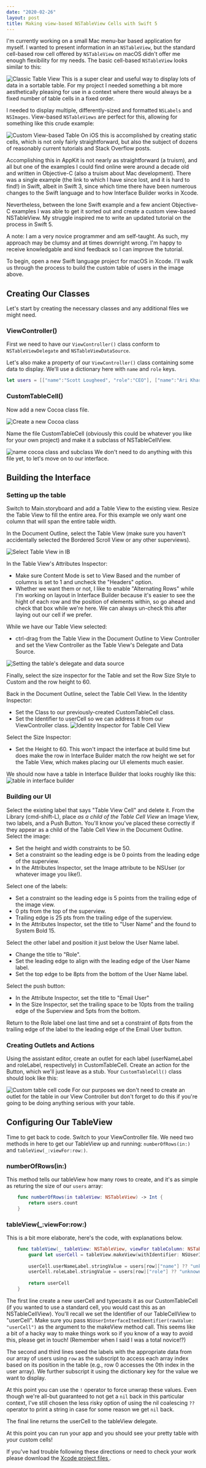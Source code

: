 ```yaml
---
date: "2020-02-26"
layout: post
title: Making view-based NSTableView Cells with Swift 5
---
```



I'm currently working on a small Mac menu-bar based application for myself. I wanted to present information in an `NSTableView`, but the standard cell-based row cell offered by `NSTableView` on macOS didn't offer me enough flexibility for my needs. The basic cell-based `NSTableView` looks similar to this:

![Classic Table View](../img/classic-table.png)
This is a super clear and useful way to display lots of data in a sortable table. For my project I needed something a bit more aesthetically pleasing for use in a context where there would always be a fixed number of table cells in a fixed order.

I needed to display multiple, differently-sized and formatted `NSLabels` and `NSImages`. View-based `NSTableViews` are perfect for this, allowing for something like this crude example:

![Custom View-based Table](../img/view-based-table.png)
On iOS this is accomplished by creating static cells, which is not only fairly straightforward, but also the subject of dozens of reasonably current tutorials and Stack Overflow posts.

Accomplishing this in AppKit is not nearly as straightforward (a truism), and all but one of the examples I could find online were around a decade old and written in Objective-C (also a truism about Mac development). There was a single example (the link to which I have since lost, and it is hard to find!) in Swift, albeit in Swift 3, since which time there have been numerous changes to the Swift language and to how Interface Builder works in Xcode.

Nevertheless, between the lone Swift example and a few ancient Objective-C examples I was able to get it sorted out and create a custom view-based NSTableView. My struggle inspired me to write an updated tutorial on the process in Swift 5.

A note: I am a very novice programmer and am self-taught. As such, my approach may be clumsy and at times downright wrong. I'm happy to receive knowledgable and kind feedback so I can improve the tutorial.

To begin, open a new Swift language project for macOS in Xcode. I'll walk us through the process to build the custom table of users in the image above.

## Creating Our Classes

Let's start by creating the necessary classes and any additional files we might need.

### ViewController()

First we need to have our `ViewController()` class conform to `NSTableViewDelegate` and `NSTableViewDataSource`.

Let's also make a property of our `ViewController()` class containing some data to display. We'll use a dictionary here with `name` and `role` keys.

```swift
let users = [["name":"Scott Lougheed", "role":"CEO"], ["name":"Ari Khari", "role":"President"], ["name":"Tandi Lori", "role":"Leader"]]
```

### CustomTableCell()

Now add a new Cocoa class file.

![Create a new Cocoa class](../img/new-cocoa-class.png)

Name the file CustomTableCell (obviously this could be whatever you like for your own project) and make it a subclass of NSTableCellView.

![name cocoa class and subclass](../img/name-new-cocoa-class.png)
We don't need to do anything with this file yet, to let's move on to our interface.

## Building the Interface

### Setting up the table

Switch to Main.storyboard and add a Table View to the existing view. Resize the Table View to fill the entire area. For this example we only want one column that will span the entire table width.

In the Document Outline, select the Table View (make sure you haven't accidentally selected the Bordered Scroll View or any other superviews).

![Select Table View in IB](../img/select-tableview.png)

In the Table View's Attributes Inspector:

- Make sure Content Mode is set to View Based and the number of columns is set to 1 and uncheck the "Headers" option.
- Whether we want them or not, I like to enable "Alternating Rows" while I'm working on layout in Interface Builder because it's easier to see the hight of each row and the position of elements within, so go ahead and check that box while we're here. We can always un-check this after laying out our cell if we prefer.

While we have our Table View selected:

- ctrl-drag from the Table View in the Document Outline to View Controller and set the View Controller as the Table View's Delegate and Data Source.

![Setting the table's delegate and data source](../img/delegate-and-data-source.png)

Finally, select the size inspector for the Table and set the Row Size Style to Custom and the row height to 60.

Back in the Document Outline, select the Table Cell View. In the Identity Inspector:

- Set the Class to our previously-created CustomTableCell class.
- Set the Identifier to userCell so we can address it from our ViewController class.
![Identity Inspector for Table Cell View](../img/table-cell-identity.png)

Select the Size Inspector:

- Set the Height to 60. This won't impact the interface at build time but does make the row in Interface Builder match the row height we set for the Table View, which makes placing our UI elements much easier.

We should now have a table in Interface Builder that looks roughly like this:
![table in interface builder](../img/ib-table.png)

### Building our UI

Select the existing label that says "Table View Cell" and delete it.
From the Library (cmd-shift-L), place *as a child of the Table Cell View* an Image View, two labels, and a Push Button. You'll know you've placed these correctly if they appear as a child of the Table Cell View in the Document Outline.
Select the image:

- Set the height and width constraints to be 50.
- Set a constraint so the leading edge is be 0 points from the leading edge of the superview.
- In the Attributes Inspector, set the Image attribute to be NSUser (or whatever image you like!).

Select one of the labels:

- Set a constraint so the leading edge is 5 points from the trailing edge of the image view.
- 0 pts from the top of the superview.
- Trailing edge is 25 pts from the trailing edge of the superview.
- In the Attributes Inspector, set the title to "User Name" and the found to System Bold 15.

Select the other label and position it just below the User Name label.

- Change the title to "Role".
- Set the leading edge to align with the leading edge of the User Name label.
- Set the top edge to be 8pts from the bottom of the User Name label.

Select the push button:

- In the Attribute Inspector, set the title to "Email User"
- In the Size Inspector, set the trailing space to be 10pts from the trailing edge of the Superview and 5pts from the bottom.

Return to the Role label one last time and set a constraint of 8pts from the trailing edge of the label to the leading edge of the Email User button.

### Creating Outlets and Actions  

Using the assistant editor, create an outlet for each label (userNameLabel and roleLabel, respectively) in CustomTableCell.  Create an action for the Button, which we'll just leave as a stub. Your `CustomTableCell()` class should look like this:

![Custom table cell code](../img/custom-cell-code.png)
For our purposes we don't need to create an outlet for the table in our View Controller but don't forget to do this if you're going to be doing anything serious with your table.

## Configuring Our TableView

Time to get back to code. Switch to your ViewController file. We need two methods in here to get our TableView up and running: `numberOfRows(in:)` and `tableView(_:viewFor:row:)`.

### numberOfRows(in:)

This method tells our tableView how many rows to create, and it's as simple as returing the size of our `users` array:

```swift
    func numberOfRows(in tableView: NSTableView) -> Int {
        return users.count
    }
```

### tableView(_:viewFor:row:)

This is a bit more elaborate, here's the code, with explanations below.

```swift
    func tableView(_ tableView: NSTableView, viewFor tableColumn: NSTableColumn?, row: Int) -> NSView? {
        guard let userCell = tableView.makeView(withIdentifier: NSUserInterfaceItemIdentifier(rawValue: "userCell"), owner: self) as? CustomTableCell else { return nil }
        
        userCell.userNameLabel.stringValue = users[row]["name"] ?? "unknown user"
        userCell.roleLabel.stringValue = users[row]["role"] ?? "unknown role"
        
        return userCell
    }
```

The first line create a new userCell and typecasts it as our CustomTableCell (if you wanted to use a standard cell, you would cast this as an NSTableCellView). You'll recall we set the Identifier of our TableCellView to "userCell". Make sure you pass `NSUserInterfaceItemIdentifier(rawValue: "userCell")` as the argument to the makeView method call. This seems like a bit of a hacky way to make things work so if you know of a way to avoid this, please get in touch! (Remember when I said I was a total novice!?)

The second and third lines seed the labels with the appropriate data from our array of users using `row` as the subscript to access each array index based on its position in the table (e.g., row 0 accesses the 0th index in the user array). We further subscript it using the dictionary key for the value we want to display.

At this point you can use the `!` operator to force unwrap these values. Even though we're all-but guaranteed to not get a `nil` back in this particular context, I've still chosen the less risky option of using the nil coalescing `??` operator to print a string in case for some reason we get `nil` back.

The final line returns the userCell to the tableView delegate.

At this point you can run your app and you should see your pretty table with your custom cells!

If you've had trouble following these directions or need to check your work please download the <a href="/files/view-based-table.zip">Xcode project files </a>.
